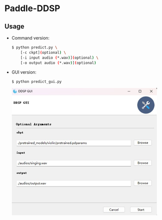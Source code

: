# Paddle-DDSP

## Usage
* Command version:

    ```bash
    $ python predict.py \
        [-c ckpt](optional) \
        [-i input audio (*.wav)](optional) \
        [-o output audio (*.wav)](optional)
    ```

* GUI version:

    ```bash
    $ python predict_gui.py
    ```

    ![GUI](./images/gui.jpg)